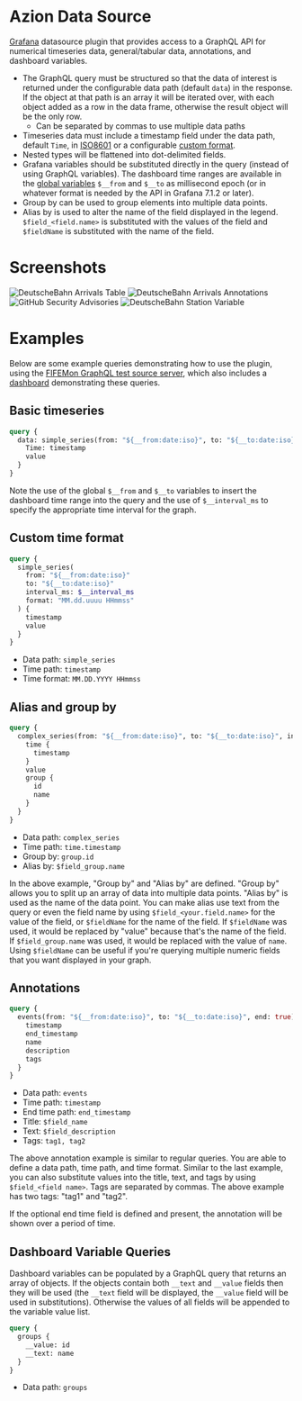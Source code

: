 # Azion Data Source

<!-- ![CI](https://github.com/fifemon/graphql-datasource/workflows/CI/badge.svg) -->

[Grafana](https://grafana.com) datasource plugin that provides access to a
GraphQL API for numerical timeseries data, general/tabular data,
annotations, and dashboard variables.

- The GraphQL query must be structured so that the data of interest is returned
  under the configurable data path (default `data`) in the response. If the
  object at that path is an array it will be iterated over, with each object added
  as a row in the data frame, otherwise the result object will be the only row.
  - Can be separated by commas to use multiple data paths
- Timeseries data must include a timestamp field under the data path, default
  `Time`, in [ISO8601](https://momentjs.com/docs/#/parsing/string/) or a
  configurable [custom
  format](https://momentjs.com/docs/#/parsing/string-format/).
- Nested types will be flattened into dot-delimited fields.
- Grafana variables should be substituted directly in the query (instead of
  using GraphQL variables). The dashboard time ranges are available in the
  [global variables](https://grafana.com/docs/grafana/latest/variables/variable-types/global-variables/)
  `$__from` and `$__to` as millisecond epoch (or in whatever format is needed by the API
  in Grafana 7.1.2 or later).
- Group by can be used to group elements into multiple data points.
- Alias by is used to alter the name of the field displayed in the legend.
  `$field_<field.name>` is substituted with the values of the field and
  `$fieldName` is substituted with the name of the field.

# Screenshots

![DeutscheBahn Arrivals Table](https://user-images.githubusercontent.com/1627510/90258294-f1bf2b00-de0d-11ea-8768-34b4ef37c125.png)
![DeutscheBahn Arrivals Annotations](https://user-images.githubusercontent.com/1627510/90258316-f8e63900-de0d-11ea-91eb-d40532d5b768.png)
![GitHub Security Advisories](https://user-images.githubusercontent.com/1627510/90258319-fbe12980-de0d-11ea-8ea2-c97bbc398aa4.png)
![DeutscheBahn Station Variable](https://user-images.githubusercontent.com/1627510/110505565-e1c9aa00-80c3-11eb-85bb-10e5471fb151.png)

# Examples

Below are some example queries demonstrating how to use the plugin, using the
[FIFEMon GraphQL test source
server](https://github.com/fifemon/graphql-test-source/), which also includes a
[dashboard](https://raw.githubusercontent.com/fifemon/graphql-test-source/master/doc/graphql-test-dashboard.json)
demonstrating these queries.

## Basic timeseries

```graphql
query {
  data: simple_series(from: "${__from:date:iso}", to: "${__to:date:iso}", interval_ms: $__interval_ms) {
    Time: timestamp
    value
  }
}
```

Note the use of the global `$__from` and `$__to` variables to insert the
dashboard time range into the query and the use of `$__interval_ms` to specify
the appropriate time interval for the graph.

## Custom time format

```graphql
query {
  simple_series(
    from: "${__from:date:iso}"
    to: "${__to:date:iso}"
    interval_ms: $__interval_ms
    format: "MM.dd.uuuu HHmmss"
  ) {
    timestamp
    value
  }
}
```

- Data path: `simple_series`
- Time path: `timestamp`
- Time format: `MM.DD.YYYY HHmmss`

## Alias and group by

```graphql
query {
  complex_series(from: "${__from:date:iso}", to: "${__to:date:iso}", interval_ms: $__interval_ms) {
    time {
      timestamp
    }
    value
    group {
      id
      name
    }
  }
}
```

- Data path: `complex_series`
- Time path: `time.timestamp`
- Group by: `group.id`
- Alias by: `$field_group.name`

In the above example, "Group by" and "Alias by" are defined. "Group by" allows
you to split up an array of data into multiple data points. "Alias by" is used
as the name of the data point. You can make alias use text from the query or
even the field name by using `$field_<your.field.name>` for the value of the
field, or `$fieldName` for the name of the field. If `$fieldName` was used, it
would be replaced by "value" because that's the name of the field. If
`$field_group.name` was used, it would be replaced with the value
of `name`. Using `$fieldName` can be useful if you're querying multiple
numeric fields that you want displayed in your graph.

## Annotations

```graphql
query {
  events(from: "${__from:date:iso}", to: "${__to:date:iso}", end: true) {
    timestamp
    end_timestamp
    name
    description
    tags
  }
}
```

- Data path: `events`
- Time path: `timestamp`
- End time path: `end_timestamp`
- Title: `$field_name`
- Text: `$field_description`
- Tags: `tag1, tag2`

The above annotation example is similar to regular queries. You are able to
define a data path, time path, and time format. Similar to the last example, you
can also substitute values into the title, text, and tags by using
`$field_<field name>`. Tags are separated by commas. The above example has two
tags: "tag1" and "tag2".

If the optional end time field is defined and present, the annotation will be
shown over a period of time.

## Dashboard Variable Queries

Dashboard variables can be populated by a GraphQL query that returns an array of
objects. If the objects contain both `__text` and `__value` fields then they
will be used (the `__text` field will be displayed, the `__value` field will be
used in substitutions). Otherwise the values of all fields will be appended to
the variable value list.

```graphql
query {
  groups {
    __value: id
    __text: name
  }
}
```

- Data path: `groups`
